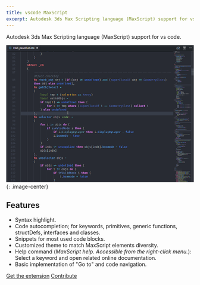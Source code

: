 ```yaml
---
title: vscode MaxScript
excerpt: Autodesk 3ds Max Scripting language (MaxScript) support for vs code.
---
```


Autodesk 3ds Max Scripting language (MaxScript) support for vs code.

![vs-code-extension](/assets/images/vscode-feature.gif){: .image-center}

## Features

- Syntax highlight.
- Code autocompletion; for keywords, primitives, generic functions, structDefs, interfaces and classes.
- Snippets for most used code blocks.
- Customized theme to match MaxScript elements diversity.
- Help command (*MaxScript help. Accessible from the right-click menu.*): Select a keyword and open related online documentation.
- Basic implementation of "Go to" and code navigation.

<a href="https://marketplace.visualstudio.com/items?itemName=atelierbump.language-maxscript" class="btn btn--primary">Get the extension</a>  <a href="https://github.com/HAG87/vscode-maxscript" class="btn btn--inverse">Contribute</a>